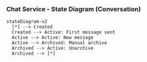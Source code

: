 ### Chat Service - State Diagram (Conversation)

```mermaid
stateDiagram-v2
  [*] --> Created
  Created --> Active: First message sent
  Active --> Active: New message
  Active --> Archived: Manual archive
  Archived --> Active: Unarchive
  Archived --> [*]
```

